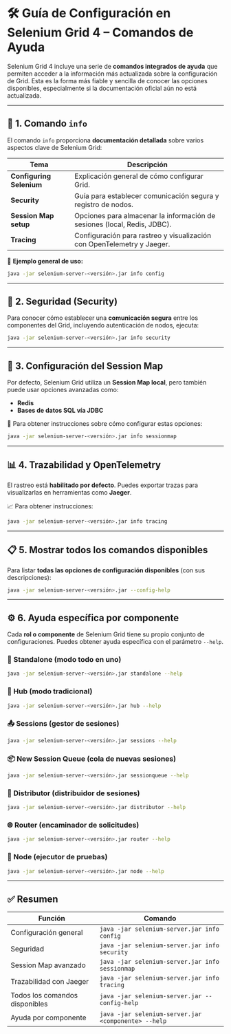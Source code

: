 
# 🛠️ **Guía de Configuración en Selenium Grid 4 – Comandos de Ayuda**

Selenium Grid 4 incluye una serie de **comandos integrados de ayuda** que permiten acceder a la información más actualizada sobre la configuración de Grid. Esta es la forma más fiable y sencilla de conocer las opciones disponibles, especialmente si la documentación oficial aún no está actualizada.

---

## 📘 **1. Comando `info`**

El comando `info` proporciona **documentación detallada** sobre varios aspectos clave de Selenium Grid:

| Tema                     | Descripción                                                              |
| ------------------------ | ------------------------------------------------------------------------ |
| **Configuring Selenium** | Explicación general de cómo configurar Grid.                             |
| **Security**             | Guía para establecer comunicación segura y registro de nodos.            |
| **Session Map setup**    | Opciones para almacenar la información de sesiones (local, Redis, JDBC). |
| **Tracing**              | Configuración para rastreo y visualización con OpenTelemetry y Jaeger.   |

🔧 **Ejemplo general de uso:**

```bash
java -jar selenium-server-<versión>.jar info config
```

---

## 🔐 **2. Seguridad (Security)**

Para conocer cómo establecer una **comunicación segura** entre los componentes del Grid, incluyendo autenticación de nodos, ejecuta:

```bash
java -jar selenium-server-<versión>.jar info security
```

---

## 💾 **3. Configuración del Session Map**

Por defecto, Selenium Grid utiliza un **Session Map local**, pero también puede usar opciones avanzadas como:

* **Redis**
* **Bases de datos SQL vía JDBC**

🧠 Para obtener instrucciones sobre cómo configurar estas opciones:

```bash
java -jar selenium-server-<versión>.jar info sessionmap
```

---

## 📊 **4. Trazabilidad y OpenTelemetry**

El rastreo está **habilitado por defecto**. Puedes exportar trazas para visualizarlas en herramientas como **Jaeger**.

📈 Para obtener instrucciones:

```bash
java -jar selenium-server-<versión>.jar info tracing
```

---

## 📋 **5. Mostrar todos los comandos disponibles**

Para listar **todas las opciones de configuración disponibles** (con sus descripciones):

```bash
java -jar selenium-server-<versión>.jar --config-help
```

---

## ⚙️ **6. Ayuda específica por componente**

Cada **rol o componente** de Selenium Grid tiene su propio conjunto de configuraciones. Puedes obtener ayuda específica con el parámetro `--help`.

### 🧍 Standalone (modo todo en uno)

```bash
java -jar selenium-server-<versión>.jar standalone --help
```

### 🧠 Hub (modo tradicional)

```bash
java -jar selenium-server-<versión>.jar hub --help
```

### 📤 Sessions (gestor de sesiones)

```bash
java -jar selenium-server-<versión>.jar sessions --help
```

### 📦 New Session Queue (cola de nuevas sesiones)

```bash
java -jar selenium-server-<versión>.jar sessionqueue --help
```

### 🧭 Distributor (distribuidor de sesiones)

```bash
java -jar selenium-server-<versión>.jar distributor --help
```

### 🌐 Router (encaminador de solicitudes)

```bash
java -jar selenium-server-<versión>.jar router --help
```

### 🧪 Node (ejecutor de pruebas)

```bash
java -jar selenium-server-<versión>.jar node --help
```

---

## ✅ **Resumen**

| Función                        | Comando                                             |
| ------------------------------ | --------------------------------------------------- |
| Configuración general          | `java -jar selenium-server.jar info config`         |
| Seguridad                      | `java -jar selenium-server.jar info security`       |
| Session Map avanzado           | `java -jar selenium-server.jar info sessionmap`     |
| Trazabilidad con Jaeger        | `java -jar selenium-server.jar info tracing`        |
| Todos los comandos disponibles | `java -jar selenium-server.jar --config-help`       |
| Ayuda por componente           | `java -jar selenium-server.jar <componente> --help` |

